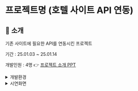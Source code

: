 # 프로젝트명 (호텔 사이트 API 연동)

## 📝 소개
기존 사이트에 필요한 API를 연동시킨 프로젝트

기간 : 25.01.03 ~ 25.01.14

개발인원 : 4명
👉 [프로젝트 소개 PPT](https://drive.google.com/drive/folders/1DBtAOxNeNGIUqoTV0znT3dxLUAShyKPv?usp=drive_link)

<details>
  <summary>개발환경</summary>
  <ul>
    <li><strong>Frontend</strong>: React, SCSS, JavaScript</li>
    <li><strong>Database</strong>: MariaDB</li>
    <li><strong>공개 API</strong>:
      <ul>
        <li><strong>이경근</strong>: Toss 결제 API</li>
        <li><strong>우수정</strong>: 네이버 로그인 API</li>
        <li><strong>김수훈</strong>: Google 캘린더 API, Kakao map API, 기상청 날씨 API</li>
        <li><strong>한수연</strong>: Coolsms 본인인증 API, TinyMCE 스마트에디터 API</li>
      </ul>
    </li>
  </ul>
</details>

<details>
  <summary>시연화면</summary>
  <details>
    <summary>결제</summary>
  </details>
</details>
